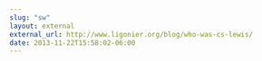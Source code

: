 ```yaml
---
slug: "sw"
layout: external
external_url: http://www.ligonier.org/blog/who-was-cs-lewis/
date: 2013-11-22T15:58:02-06:00
---
```

